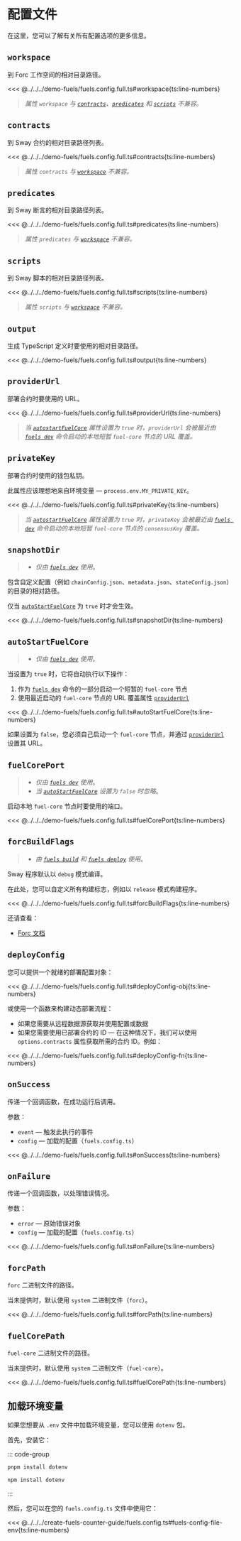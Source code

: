 # 配置文件

在这里，您可以了解有关所有配置选项的更多信息。

## `workspace`

到 Forc 工作空间的相对目录路径。

<<< @../../../demo-fuels/fuels.config.full.ts#workspace{ts:line-numbers}

> _属性 `workspace` 与 [`contracts`](#contracts)、[`predicates`](#predicates) 和 [`scripts`](#scripts) 不兼容。_

## `contracts`

到 Sway 合约的相对目录路径列表。

<<< @../../../demo-fuels/fuels.config.full.ts#contracts{ts:line-numbers}

> _属性 `contracts` 与 [`workspace`](#workspace) 不兼容。_

## `predicates`

到 Sway 断言的相对目录路径列表。

<<< @../../../demo-fuels/fuels.config.full.ts#predicates{ts:line-numbers}

> _属性 `predicates` 与 [`workspace`](#workspace) 不兼容。_

## `scripts`

到 Sway 脚本的相对目录路径列表。

<<< @../../../demo-fuels/fuels.config.full.ts#scripts{ts:line-numbers}

> _属性 `scripts` 与 [`workspace`](#workspace) 不兼容。_

## `output`

生成 TypeScript 定义时要使用的相对目录路径。

<<< @../../../demo-fuels/fuels.config.full.ts#output{ts:line-numbers}

## `providerUrl`

部署合约时要使用的 URL。

<<< @../../../demo-fuels/fuels.config.full.ts#providerUrl{ts:line-numbers}

> _当 [`autostartFuelCore`](#autostartfuelcore) 属性设置为 `true` 时，`providerUrl` 会被最近由 [`fuels dev`](./commands.md#fuels-dev) 命令启动的本地短暂 `fuel-core` 节点的 URL 覆盖。_

## `privateKey`

部署合约时使用的钱包私钥。

此属性应该理想地来自环境变量 — `process.env.MY_PRIVATE_KEY`。

<<< @../../../demo-fuels/fuels.config.full.ts#privateKey{ts:line-numbers}

> _当 [`autostartFuelCore`](#autostartfuelcore) 属性设置为 `true` 时，`privateKey` 会被最近由 [`fuels dev`](./commands.md#fuels-dev) 命令启动的本地短暂 `fuel-core` 节点的 `consensusKey` 覆盖。_

## `snapshotDir`

> - _仅由 [`fuels dev`](./commands.md#fuels-dev) 使用_。

包含自定义配置（例如 `chainConfig.json`、`metadata.json`、`stateConfig.json`）的目录的相对路径。

仅当 [`autoStartFuelCore`](#autostartfuelcore) 为 `true` 时才会生效。

<<< @../../../demo-fuels/fuels.config.full.ts#snapshotDir{ts:line-numbers}

## `autoStartFuelCore`

> - _仅由 [`fuels dev`](./commands.md#fuels-dev) 使用_。

当设置为 `true` 时，它将自动执行以下操作：

1. 作为 [`fuels dev`](./commands.md#fuels-dev) 命令的一部分启动一个短暂的 `fuel-core` 节点
1. 使用最近启动的 `fuel-core` 节点的 URL 覆盖属性 [`providerUrl`](#providerurl)

<<< @../../../demo-fuels/fuels.config.full.ts#autoStartFuelCore{ts:line-numbers}

如果设置为 `false`，您必须自己启动一个 `fuel-core` 节点，并通过 [`providerUrl`](#providerurl) 设置其 URL。

## `fuelCorePort`

> - _仅由 [`fuels dev`](./commands.md#fuels-dev) 使用_。
> - _当 [`autoStartFuelCore`](#autostartfuelcore) 设置为 `false` 时忽略_。

启动本地 `fuel-core` 节点时要使用的端口。

<<< @../../../demo-fuels/fuels.config.full.ts#fuelCorePort{ts:line-numbers}

## `forcBuildFlags`

> - _由 [`fuels build`](./commands.md#fuels-build) 和 [`fuels deploy`](./commands.md#fuels-deploy) 使用_。

Sway 程序默认以 `debug` 模式编译。

在此处，您可以自定义所有构建标志，例如以 `release` 模式构建程序。

<<< @../../../demo-fuels/fuels.config.full.ts#forcBuildFlags{ts:line-numbers}

还请查看：

- [Forc 文档](https://docs.fueldev.xyz/docs/forc/commands/forc_build/#forc-build)

## `deployConfig`

您可以提供一个就绪的部署配置对象：

<<< @../../../demo-fuels/fuels.config.full.ts#deployConfig-obj{ts:line-numbers}

或使用一个函数来构建动态部署流程：

- 如果您需要从远程数据源获取并使用配置或数据
- 如果您需要使用已部署合约的 ID — 在这种情况下，我们可以使用 `options.contracts` 属性获取所需的合约 ID。例如：

<<< @../../../demo-fuels/fuels.config.full.ts#deployConfig-fn{ts:line-numbers}

## `onSuccess`

传递一个回调函数，在成功运行后调用。

参数：

- `event` — 触发此执行的事件
- `config` — 加载的配置（`fuels.config.ts`）

<<< @../../../demo-fuels/fuels.config.full.ts#onSuccess{ts:line-numbers}

## `onFailure`

传递一个回调函数，以处理错误情况。

参数：

- `error` — 原始错误对象
- `config` — 加载的配置（`fuels.config.ts`）

<<< @../../../demo-fuels/fuels.config.full.ts#onFailure{ts:line-numbers}

## `forcPath`

`forc` 二进制文件的路径。

当未提供时，默认使用 `system` 二进制文件（`forc`）。

<<< @../../../demo-fuels/fuels.config.full.ts#forcPath{ts:line-numbers}

## `fuelCorePath`

`fuel-core` 二进制文件的路径。

当未提供时，默认使用 `system` 二进制文件（`fuel-core`）。

<<< @../../../demo-fuels/fuels.config.full.ts#fuelCorePath{ts:line-numbers}

## 加载环境变量

如果您想要从 `.env` 文件中加载环境变量，您可以使用 `dotenv` 包。

首先，安装它：

::: code-group

```sh [pnpm]
pnpm install dotenv
```

```sh [npm]
npm install dotenv
```

:::

然后，您可以在您的 `fuels.config.ts` 文件中使用它：

<<< @../../../create-fuels-counter-guide/fuels.config.ts#fuels-config-file-env{ts:line-numbers}
